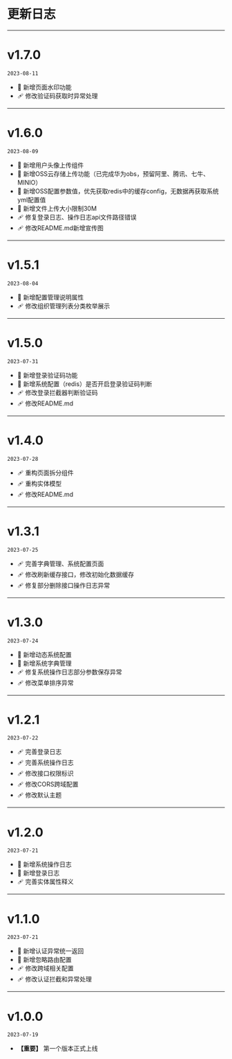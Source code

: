 # 更新日志
---

# v1.7.0
`2023-08-11`
* 🚀 新增页面水印功能
* 🩹 修改验证码获取时异常处理
---

# v1.6.0
`2023-08-09`
* 🚀 新增用户头像上传组件
* 🚀 新增OSS云存储上传功能（已完成华为obs，预留阿里、腾讯、七牛、MINIO）
* 🚀 新增OSS配置参数值，优先获取redis中的缓存config，无数据再获取系统yml配置值
* 🚀 新增文件上传大小限制30M
* 🩹 修复登录日志、操作日志api文件路径错误
* 🩹 修改README.md新增宣传图
---

# v1.5.1
`2023-08-04`
* 🚀 新增配置管理说明属性
* 🩹 修改组织管理列表分类枚举展示
---

# v1.5.0
`2023-07-31`
* 🚀 新增登录验证码功能
* 🚀 新增系统配置（redis）是否开启登录验证码判断
* 🩹 修改登录拦截器判断验证码
* 🩹 修改README.md
---

# v1.4.0
`2023-07-28`
* 🩹 重构页面拆分组件
* 🩹 重构实体模型
* 🩹 修改README.md
---

# v1.3.1
`2023-07-25`
* 🩹 完善字典管理、系统配置页面
* 🩹 修改刷新缓存接口，修改初始化数据缓存
* 🩹 修复部分删除接口操作日志异常
---

# v1.3.0
`2023-07-24`
* 🚀 新增动态系统配置
* 🚀 新增系统字典管理
* 🩹 修复系统操作日志部分参数保存异常
* 🩹 修改菜单排序异常
---

# v1.2.1
`2023-07-22`
* 🩹 完善登录日志
* 🩹 完善系统操作日志
* 🩹 修改接口权限标识
* 🩹 修改CORS跨域配置
* 🩹 修改默认主题
---

# v1.2.0
`2023-07-21`
* 🚀 新增系统操作日志
* 🚀 新增登录日志
* 🩹 完善实体属性释义
---

# v1.1.0
`2023-07-21`
* 🚀 新增认证异常统一返回
* 🚀 新增忽略路由配置
* 🩹 修改跨域相关配置
* 🩹 修改认证拦截和异常处理
---

# v1.0.0
`2023-07-19`
* __【重要】__ 第一个版本正式上线
